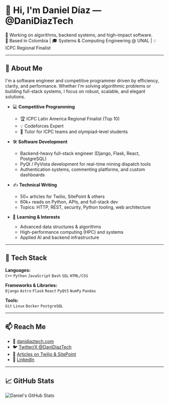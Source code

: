 # 👋 Hi, I'm Daniel Díaz — @DaniDiazTech

🎯 Working on algorithms, backend systems, and high-impact software.  
📍 Based in Colombia | 🎓 Systems & Computing Engineering @ UNAL | 💡 ICPC Regional Finalist

---

## 🚀 About Me

I'm a software engineer and competitive programmer driven by efficiency, clarity, and performance. Whether I'm solving algorithmic problems or building full-stack systems, I focus on robust, scalable, and elegant solutions.

- 💻 **Competitive Programming**  
  - 🏆 ICPC Latin America Regional Finalist (Top 10)  
  - 💡 Codeforces Expert  
  - 🧠 Tutor for ICPC teams and olympiad-level students

- 🛠️ **Software Development**  
  - Backend-heavy full-stack engineer (Django, Flask, React, PostgreSQL)  
  - PyQt / PyVista development for real-time mining dispatch tools  
  - Authentication systems, commenting platforms, and custom dashboards

- ✍️ **Technical Writing**  
  - 50+ articles for Twilio, SitePoint & others  
  - 60k+ reads on Python, APIs, and full-stack dev  
  - Topics: HTTP, REST, security, Python tooling, web architecture

- 🧠 **Learning & Interests**  
  - Advanced data structures & algorithms  
  - High-performance computing (HPC) and systems  
  - Applied AI and backend infrastructure

---

## 🔧 Tech Stack

**Languages:**  
`C++` `Python` `JavaScript` `Bash` `SQL` `HTML/CSS`

**Frameworks & Libraries:**  
`Django` `Astro` `Flask` `React` `PyQt5` `NumPy` `Pandas`

**Tools:**  
`Git` `Linux` `Docker` `PostgreSQL` 

---

## 📫 Reach Me

- 🔗 [danidiaztech.com](https://danidiaztech.com)
- 🐦 [Twitter/X @DaniDiazTech](https://twitter.com/DaniDiazTech)
- 📝 [Articles on Twilio & SitePoint](https://www.twilio.com/blog/author/daniel-diaz)
- 💼 [LinkedIn](https://www.linkedin.com/in/danidiaztech/)

---

## 📈 GitHub Stats

![Daniel's GitHub Stats](https://github-readme-stats.vercel.app/api?username=DaniDiazTech&show_icons=true&theme=tokyonight&count_private=true)
